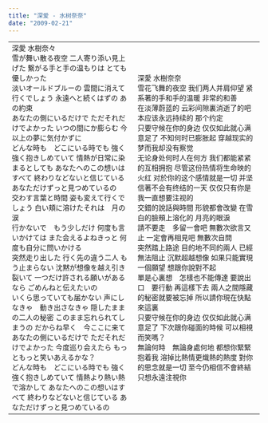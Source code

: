 ```yaml
---
title: "深爱 - 水树奈奈"
date: "2009-02-21"
---
```


<table style="font-size:100%;"><tbody><tr><td width="280">深愛 水樹奈々<div></div>雪が舞い散る夜空 二人寄り添い見上げた 繋がる手と手の温もりは とても優しかった<div></div>淡いオールドブルーの 雲間に消えて行くでしょう 永遠へと続くはずの あの約束<div></div>あなたの側にいるだけで ただそれだけでよかった いつの間にか膨らむ 今以上の夢に気付かずに<div></div>どんな時も　どこにいる時でも 強く強く抱きしめていて 情熱が日常に染まるとしても あなたへのこの想いはすべて 終わりなどないと信じている あなただけずっと見つめているの<div></div>交わす言葉と時間 姿も変えて行くでしょう 白い頬に溶けたそれは　月の涙<div></div>行かないで　もう少しだけ 何度も言いかけては また会えるよねきっと 何度も自分に問いかける<div></div>突然走り出した 行く先の違う二人 もう止まらない 沈黙が想像を越え引き裂いて 一つだけ許される願いがあるなら ごめんねと伝えたいの<div></div>いくら思っていても届かない 声にしなきゃ　動き出さなきゃ 隠したままの二人の秘密 このまま忘れられてしまうの だからね早く　今ここに来て<div></div>あなたの側にいるだけで ただそれだけでよかった 今度巡り会えたら もっともっと笑いあえるかな？<div></div>どんな時も　どこにいる時でも 強く強く抱きしめていて 情熱より熱い熱で溶かして あなたへのこの想いはすべて 終わりなどないと信じている あなただけずっと見つめているの</td><td width="280">深愛 水樹奈奈<div></div>雪花飞舞的夜空 我们两人并肩仰望 紧系著的手和手的温暖 非常的和善<div></div>在淡薄蔚蓝的 云彩间隙裏消逝了的吧 本应该永远持续的 那个约定<div></div>只要守候在你的身边 仅仅如此就心满意足了 不知何时已膨胀起 穿越现实的梦而我却没有察觉<div></div>无论身处何时人在何方 我们都能紧紧的互相拥抱 尽管这份热情将生命映的火红 对於你的这个感情就是一切 并坚信著不会有终结的一天 仅仅只有你是我一直想要注视的<div></div>交錯的說話與時間 形貌都會改變 在雪白的臉頰上溶化的 月亮的眼淚<div></div>請不要走　多留一會吧 無數次欲言又止 一定會再相見吧 無數次自問<div></div>突然踏上路途 目的地不同的兩人 已經無法阻止 沉默超越想像 如果只能實現一個願望 想跟你說對不起<div></div>單是心裏想　怎樣也不能傳達 要說出口　要行動 再這樣下去 兩人之間隱藏的秘密就要被忘掉 所以請你現在快點來這裏<div></div>只要守候在你的身边 仅仅如此就心满意足了 下次跟你碰面的時候 可以相視而笑嗎？<div></div>無論何時　無論身處何地 都想你緊緊抱着我 溶掉比熱情更熾熱的熱度 對你的思念就是一切 至今仍相信不會終結 只想永遠注視你</td></tr></tbody></table>
